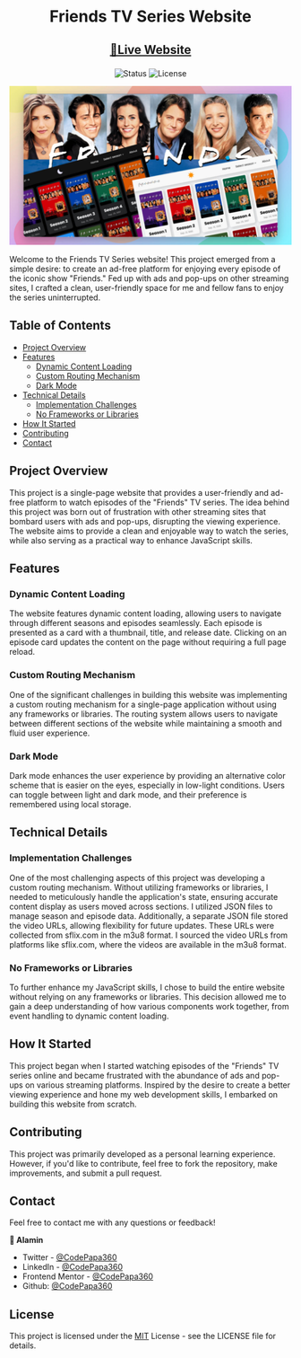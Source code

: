 <div align="center">

# Friends TV Series Website

</div>

<h2 align="center">

[🚀Live Website](https://friends-tv-series-codepapa360.netlify.app)

</h2>

<!-- Badges -->
<div align="center">

<img src="https://img.shields.io/badge/Status-Completed-success?style=flat" alt="Status" />

<!-- Liceensee -->
<img src="https://img.shields.io/badge/License-MIT-blue?style=flat" alt="License" />

</div>

<!-- Screenshot -->
<a align="center" href="https://friends-tv-series-codepapa360.netlify.app">

![Screenshot](./screenshots/friends-tv-series-preview-codepapa360.jpg)

</a>

Welcome to the Friends TV Series website! This project emerged from a simple desire: to create an ad-free platform for enjoying every episode of the iconic show "Friends." Fed up with ads and pop-ups on other streaming sites, I crafted a clean, user-friendly space for me and fellow fans to enjoy the series uninterrupted.

## Table of Contents

- [Project Overview](#project-overview)
- [Features](#features)
  - [Dynamic Content Loading](#dynamic-content-loading)
  - [Custom Routing Mechanism](#custom-routing-mechanism)
  - [Dark Mode](#dark-mode)
- [Technical Details](#technical-details)
  - [Implementation Challenges](#implementation-challenges)
  - [No Frameworks or Libraries](#no-frameworks-or-libraries)
- [How It Started](#how-it-started)
- [Contributing](#contributing)
- [Contact](#contact)

## Project Overview

This project is a single-page website that provides a user-friendly and ad-free platform to watch episodes of the "Friends" TV series. The idea behind this project was born out of frustration with other streaming sites that bombard users with ads and pop-ups, disrupting the viewing experience. The website aims to provide a clean and enjoyable way to watch the series, while also serving as a practical way to enhance JavaScript skills.

## Features

### Dynamic Content Loading

The website features dynamic content loading, allowing users to navigate through different seasons and episodes seamlessly. Each episode is presented as a card with a thumbnail, title, and release date. Clicking on an episode card updates the content on the page without requiring a full page reload.

### Custom Routing Mechanism

One of the significant challenges in building this website was implementing a custom routing mechanism for a single-page application without using any frameworks or libraries. The routing system allows users to navigate between different sections of the website while maintaining a smooth and fluid user experience.

### Dark Mode

Dark mode enhances the user experience by providing an alternative color scheme that is easier on the eyes, especially in low-light conditions. Users can toggle between light and dark mode, and their preference is remembered using local storage.

## Technical Details

### Implementation Challenges

One of the most challenging aspects of this project was developing a custom routing mechanism. Without utilizing frameworks or libraries, I needed to meticulously handle the application's state, ensuring accurate content display as users moved across sections. I utilized JSON files to manage season and episode data. Additionally, a separate JSON file stored the video URLs, allowing flexibility for future updates. These URLs were collected from sflix.com in the m3u8 format. I sourced the video URLs from platforms like sflix.com, where the videos are available in the m3u8 format.

### No Frameworks or Libraries

To further enhance my JavaScript skills, I chose to build the entire website without relying on any frameworks or libraries. This decision allowed me to gain a deep understanding of how various components work together, from event handling to dynamic content loading.

## How It Started

This project began when I started watching episodes of the "Friends" TV series online and became frustrated with the abundance of ads and pop-ups on various streaming platforms. Inspired by the desire to create a better viewing experience and hone my web development skills, I embarked on building this website from scratch.

## Contributing

This project was primarily developed as a personal learning experience. However, if you'd like to contribute, feel free to fork the repository, make improvements, and submit a pull request.

## Contact

Feel free to contact me with any questions or feedback!

<b>👤 Alamin</b>

- Twitter - [@CodePapa360](https://www.twitter.com/CodePapa360)
- LinkedIn - [@CodePapa360](https://www.linkedin.com/in/codepapa360)
- Frontend Mentor - [@CodePapa360](https://www.frontendmentor.io/profile/CodePapa360)
- Github: [@CodePapa360](https://github.com/codepapa360)

## License

This project is licensed under the [MIT](https://github.com/CodePapa360/Friends-TvSeries-Site/blob/main/LICENSE.md) License - see the LICENSE file for details.

